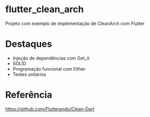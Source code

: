 # flutter_clean_arch

Projeto com exemplo de implementação de CleanArch com Flutter

# Destaques

- Injeção de dependências com Get_it
- SOLID
- Programação funcional com Either
- Testes unitários

# Referência

https://github.com/Flutterando/Clean-Dart
